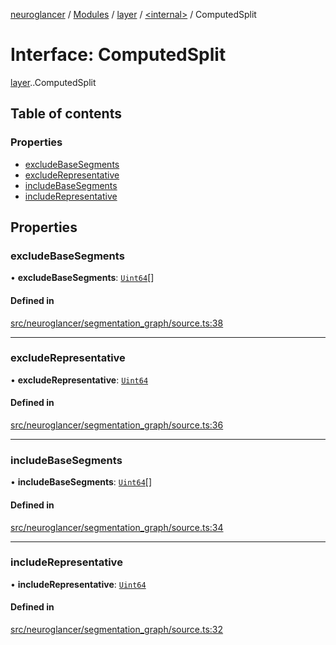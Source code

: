 [neuroglancer](../README.md) / [Modules](../modules.md) / [layer](../modules/layer.md) / [<internal\>](../modules/layer._internal_.md) / ComputedSplit

# Interface: ComputedSplit

[layer](../modules/layer.md).[<internal>](../modules/layer._internal_.md).ComputedSplit

## Table of contents

### Properties

- [excludeBaseSegments](layer._internal_.ComputedSplit.md#excludebasesegments)
- [excludeRepresentative](layer._internal_.ComputedSplit.md#excluderepresentative)
- [includeBaseSegments](layer._internal_.ComputedSplit.md#includebasesegments)
- [includeRepresentative](layer._internal_.ComputedSplit.md#includerepresentative)

## Properties

### excludeBaseSegments

• **excludeBaseSegments**: [`Uint64`](../classes/data_panel_layout._internal_.Uint64.md)[]

#### Defined in

[src/neuroglancer/segmentation_graph/source.ts:38](https://github.com/ActiveBrainAtlas2/neuroglancer/blob/540617bc/src/neuroglancer/segmentation_graph/source.ts#L38)

___

### excludeRepresentative

• **excludeRepresentative**: [`Uint64`](../classes/data_panel_layout._internal_.Uint64.md)

#### Defined in

[src/neuroglancer/segmentation_graph/source.ts:36](https://github.com/ActiveBrainAtlas2/neuroglancer/blob/540617bc/src/neuroglancer/segmentation_graph/source.ts#L36)

___

### includeBaseSegments

• **includeBaseSegments**: [`Uint64`](../classes/data_panel_layout._internal_.Uint64.md)[]

#### Defined in

[src/neuroglancer/segmentation_graph/source.ts:34](https://github.com/ActiveBrainAtlas2/neuroglancer/blob/540617bc/src/neuroglancer/segmentation_graph/source.ts#L34)

___

### includeRepresentative

• **includeRepresentative**: [`Uint64`](../classes/data_panel_layout._internal_.Uint64.md)

#### Defined in

[src/neuroglancer/segmentation_graph/source.ts:32](https://github.com/ActiveBrainAtlas2/neuroglancer/blob/540617bc/src/neuroglancer/segmentation_graph/source.ts#L32)
